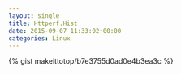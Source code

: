 ```yaml
---
layout: single                                                                                                              
title: Httperf.Hist                                                                                                                       
date: 2015-09-07 11:33:02+00:00                                                                                                                        
categories: Linux                                                                                                                
---                                                                                                                              
```


{% gist makeittotop/b7e3755d0ad0e4b3ea3c %}                                                                                                           

